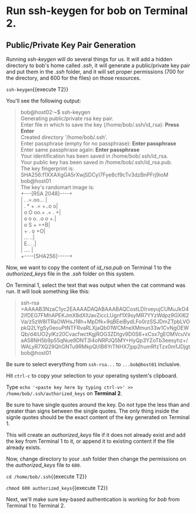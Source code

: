 # Run ssh-keygen for bob on Terminal 2.

## Public/Private Key Pair Generation

Running *ssh-keygen* will do several things for us. It will add a hidden directory to bob's home called *.ssh*, it will generate a public/private key pair and put them in the *.ssh* folder, and it will set proper permissions (700 for the directory, and 600 for the files) on those resources.

`ssh-keygen`{{execute T2}}

You'll see the following output:

>bob@host02:~$ ssh-keygen  
>Generating public/private rsa key pair.  
>Enter file in which to save the key (/home/bob/.ssh/id_rsa): **Press Enter**  
>Created directory '/home/bob/.ssh'.  
>Enter passphrase (empty for no passphrase): **Enter passphrase**  
>Enter same passphrase again: **Enter passphrase**  
>Your identification has been saved in /home/bob/.ssh/id_rsa.  
>Your public key has been saved in /home/bob/.ssh/id_rsa.pub.  
>The key fingerprint is:  
>SHA256:f1XXAXgGA5rXwjSDCyI7Fye8cf9cTv3dzBnPFrj9ioM bob@host01  
>The key's randomart image is:  
>+---[RSA 2048]----+  
>|  .     .=.oo... |  
>| . * + .= +..o  o|  
>|  o O oo.+ .+ . +|  
>| o o   o. .o o +.|  
>|  o     S +   =+B|  
>|         + . o +O|  
>|          ...  ..|  
>|          E...  .|  
>|            .... |  
>+----[SHA256]-----+  

Now, we want to copy the content of *id_rsa.pub* on Terminal 1 to the *authorized_keys* file in the *.ssh* folder on this system.

On Terminal 1, select the text that was output when the cat command was run. It will look something like this: 

>ssh-rsa >AAAAB3NzaC1yc2EAAAADAQABAAABAQCostLDIrveyujCUMuJkO42ifDEG7FMhAPEKJmX8dXIUavZiccLUgnf1X9syMR7YYzWdpz9GXI62Va/z5zW8ITRaOWHsJ18h+MpDfk+9qBEeiBydLFo0rzSSJDmZTpbLVOpkQ2LYgSy0eouPtNTFRvaRLXjaQb01WCMneXMmun33w1CvNgOEWQb/d4iUO2ylKz20CvacfwctKgjROG3ZDtgv9D0S6+xCsx7gEOMVcuVxaA58NH5b9p55qNue9DNT3l4oNRPJQ5MY+HyQp3YZoTb3eesyhz+/WALyR7XQ29QhGNTu9RMkpQl/IB6YrTNHX7jpp2humRfzTzx0m1JDjgt bob@host01

Be sure to select everything from `ssh-rsa...` to `...bob@host01` inclusive.

Hit `ctrl-c` to copy your selection to your operating system's clipboard.

Type `echo '<paste key here by typing ctrl-v>' >> /home/bob/.ssh/authorized_keys` on **Terminal 2**.

Be sure to have single quotes around the key. Do not type the less than and greater than signs between the single quotes. The only thing inside the signle quotes should be the exact content of the key generated on Terminal 1.

This will create an *authorized_keys* file if it does not already exist and add the key from Terminal 1 to it, or append it to existing content if the file already exists.

Now, change directory to your *.ssh* folder then change the permissions on the *authorized_keys* file to `600`.

`cd /home/bob/.ssh`{{execute T2}}

`chmod 600 authorized_keys`{{execute T2}}

Next, we'll make sure key-based authentication is working for *bob* from Terminal 1 to Terminal 2.
